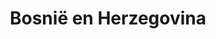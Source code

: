 ---
title: "Bosnië en Herzegovina"
introtext: "Ga op avontuur in Zuidoost-Europa! Bosnië en Herzegovina is een land wat bijna volledig omringd is door andere landen, behalve bij de kustplaats Neum die aan de helderblauwe Adriatische zee ligt. Het land zit vol pittoreske stadjes, kleurrijke gebouwen en fraaie natuurparken. Het mooie is dat de massatoerisme het land nog niet gevonden heeft. Ga op pad in Sarajevo, waar de Oosterse en Westerse wereld elkaar ontmoeten, bezoek het fotogenieke stadje Mostar en maak een rondreis door het land en al haar natuurlijk schoon! In de nationale parken van Bosnië en Herzegovina zul je echt volledig tot  rust komen!"
introimage: "https://lh3.googleusercontent.com/uRNn6VzGkp7XaWotfzk9kS9mSpt_tFt9SLR1PNTItHAWKZoQNoaPnvEE_Ydv4RTUS4n4yeoVsLtencEIslChTM0wKKRJKCq1G4lpVdl8dFbwBSPbKX2x7_3ucdQATLkLPHiijK5FUg=w800"
surface: "51.000"
inhabitants: "3.800.000"
rate: "1,95"
valuta: "mark"
need_to_know_text: ""
need_to_know_more_text: ""
fact_one_text: ""
fact_two_text: ""
bigmac_index: ""
images: ""
---